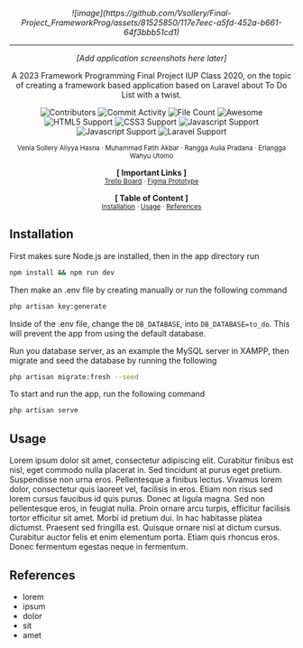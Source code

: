 <p align="center">
  <!-- <img height="200" src=""> -->
  <i>![image](https://github.com/Vsollery/Final-Project_FrameworkProg/assets/81525850/117e7eec-a5fd-452a-b661-64f3bbb51cd1)</i>
</p>

---------------------------------------

<p align="center">
  <!-- <img height="200" src=""> -->
  <i>[Add application screenshots here later]</i>
</p>

<p align="center">
  A 2023 Framework Programming Final Project IUP Class 2020, on the topic of creating a framework based application based on Laravel about To Do List with a twist.
</p>


<p align="center">
    <img alt="Contributors" src="https://img.shields.io/github/contributors/Vsollery/Final-Project_FrameworkProg" />
    <img alt="Commit Activity" src="https://img.shields.io/github/commit-activity/w/Vsollery/Final-Project_FrameworkProg" />
    <img alt="File Count" src="https://img.shields.io/github/directory-file-count/Vsollery/Final-Project_FrameworkProg" />
    <img alt="Awesome" src="https://img.shields.io/badge/badges-awesome-green.svg" />
    <br>
    <img alt="HTML5 Support" src="https://img.shields.io/badge/html5-%23E34F26.svg?style=for-the-badge&logo=html5&logoColor=white" />
    <img alt="CSS3 Support" src="https://img.shields.io/badge/css3-%231572B6.svg?style=for-the-badge&logo=css3&logoColor=whit" />
    <img alt="Javascript Support" src="https://img.shields.io/badge/javascript-%23323330.svg?style=for-the-badge&logo=javascript&logoColor=%23F7DF1E" />
    <img alt="Javascript Support" src="https://img.shields.io/badge/php-%23777BB4.svg?style=for-the-badge&logo=php&logoColor=white" />
    <img alt="Laravel Support" src="https://img.shields.io/badge/laravel-%23FF2D20.svg?style=for-the-badge&logo=laravel&logoColor=white" />
</p>

<p align="center">
    <small>Venia Sollery Aliyya Hasna · Muhammad Fatih Akbar · Rangga Aulia Pradana · Erlangga Wahyu Utomo</small>
</p>

<p align="center">
    <b>[ Important Links ]</b>
    <br>
    <small><a href="https://trello.com/b/UGtVdHdj">Trello Board</a> · <a href="">Figma Prototype</a></small>
</p>

<p align="center">
    <b>[ Table of Content ]</b>
    <br>
    <small><a href="##Installation">Installation</a> · <a href="##Using the app">Usage</a> · <a href="##References">References</a></small>
</p>

## Installation

First makes sure Node.js are installed, then in the app directory run

```sh
npm install && npm run dev
```

Then make an .env file by creating manually or run the following command

```sh
php artisan key:generate
```

Inside of the .env file, change the `DB_DATABASE`, into `DB_DATABASE=to_do`. This will prevent the app from using the default database.

Run you database server, as an example the MySQL server in XAMPP, then migrate and seed the database by running the following

```sh
php artisan migrate:fresh --seed
```

To start and run the app, run the following command

```sh
php artisan serve
```

## Usage

Lorem ipsum dolor sit amet, consectetur adipiscing elit. Curabitur finibus est nisl, eget commodo nulla placerat in. Sed tincidunt at purus eget pretium. Suspendisse non urna eros. Pellentesque a finibus lectus. Vivamus lorem dolor, consectetur quis laoreet vel, facilisis in eros. Etiam non risus sed lorem cursus faucibus id quis purus. Donec at ligula magna. Sed non pellentesque eros, in feugiat nulla. Proin ornare arcu turpis, efficitur facilisis tortor efficitur sit amet. Morbi id pretium dui. In hac habitasse platea dictumst. Praesent sed fringilla est. Quisque ornare nisl at dictum cursus. Curabitur auctor felis et enim elementum porta. Etiam quis rhoncus eros. Donec fermentum egestas neque in fermentum.

## References

+ lorem
+ ipsum
+ dolor
+ sit
+ amet
